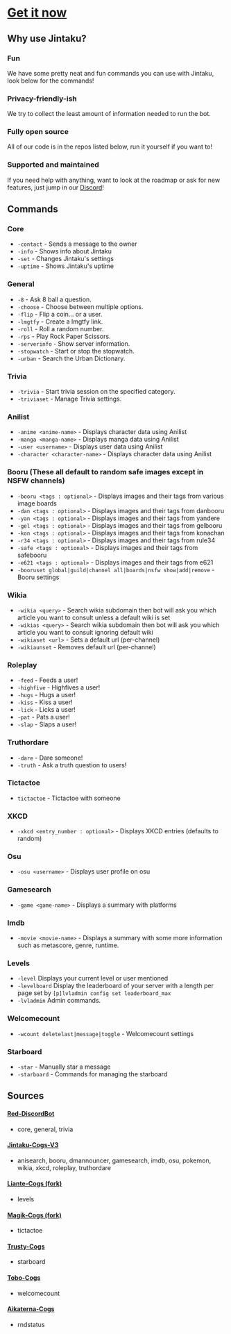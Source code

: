 # [Get it now](https://discordapp.com/oauth2/authorize?client_id=303719649818705921&scope=bot)

## Why use Jintaku?

### Fun

We have some pretty neat and fun commands you can use with Jintaku, look below for the commands!

### Privacy-friendly-ish

We try to collect the least amount of information needed to run the bot.

### Fully open source

All of our code is in the repos listed below, run it yourself if you want to!

### Supported and maintained

If you need help with anything, want to look at the roadmap or ask for new features, just jump in our [Discord](https://discord.gg/TNrRn3f)!

## Commands

### Core

* `-contact` - Sends a message to the owner
* `-info` - Shows info about Jintaku
* `-set` - Changes Jintaku's settings
* `-uptime` - Shows Jintaku's uptime

### General

* `-8` - Ask 8 ball a question.
* `-choose` - Choose between multiple options.
* `-flip` - Flip a coin... or a user.
* `-lmgtfy` - Create a lmgtfy link.
* `-roll` - Roll a random number.
* `-rps` - Play Rock Paper Scissors.
* `-serverinfo` - Show server information.
* `-stopwatch` - Start or stop the stopwatch.
* `-urban` - Search the Urban Dictionary.

### Trivia

* `-trivia` - Start trivia session on the specified category.
* `-triviaset` - Manage Trivia settings.

### Anilist

* `-anime <anime-name>` - Displays character data using Anilist
* `-manga <manga-name>` - Displays manga data using Anilist
* `-user <username>` - Displays user data using Anilist
* `-character <character-name>` - Displays character data using Anilist

### Booru (These all default to random safe images except in NSFW channels)

* `-booru <tags : optional>` - Displays images and their tags from various image boards
* `-dan <tags : optional>` - Displays images and their tags from danbooru
* `-yan <tags : optional>` - Displays images and their tags from yandere
* `-gel <tags : optional>` - Displays images and their tags from gelbooru
* `-kon <tags : optional>` - Displays images and their tags from konachan
* `-r34 <tags : optional>` - Displays images and their tags from rule34
* `-safe <tags : optional>` - Displays images and their tags from safebooru
* `-e621 <tags : optional>` - Displays images and their tags from e621
* `-booruset global|guild|channel all|boards|nsfw show|add|remove` - Booru settings

### Wikia

* `-wikia <query>` - Search wikia subdomain then bot will ask you which article you want to consult unless a default wiki is set
* `-wikias <query>` - Search wikia subdomain then bot will ask you which article you want to consult ignoring default wiki
* `-wikiaset <url>` - Sets a default url (per-channel)
* `-wikiaunset` - Removes default url (per-channel)

### Roleplay

* `-feed` - Feeds a user!
* `-highfive` - Highfives a user!
* `-hugs` - Hugs a user!
* `-kiss` - Kiss a user!
* `-lick` - Licks a user!
* `-pat` - Pats a user!
* `-slap` - Slaps a user!

### Truthordare

* `-dare` - Dare someone!
* `-truth` - Ask a truth question to users!

### Tictactoe

* `tictactoe` - Tictactoe with someone

### XKCD

* `-xkcd <entry_number : optional>` - Displays XKCD entries (defaults to random)

### Osu

* `-osu <username>` - Displays user profile on osu

### Gamesearch

* `-game <game-name>` - Displays a summary with platforms

### Imdb

* `-movie <movie-name>` - Displays a summary with some more information such as metascore, genre, runtime.

### Levels

* `-level` Displays your current level or user mentioned
* `-levelboard` Display the leaderboard of your server with a length per page set by `[p]lvladmin config set leaderboard_max`
* `-lvladmin` Admin commands.

### Welcomecount

* `-wcount deletelast|message|toggle` - Welcomecount settings

### Starboard

* `-star` - Manually star a message
* `-starboard` - Commands for managing the starboard

## Sources

#### [Red-DiscordBot](https://github.com/Cog-Creators/Red-DiscordBot/)

* core, general, trivia

#### [Jintaku-Cogs-V3](https://github.com/Jintaku/Jintaku-Cogs-V3/)

* anisearch, booru, dmannouncer, gamesearch, imdb, osu, pokemon, wikia, xkcd, roleplay, truthordare

#### [Liante-Cogs (fork)](https://github.com/Jintaku/Liante-Cogs)

* levels

#### [Magik-Cogs (fork)](https://github.com/Jintaku/MagikCogs)

* tictactoe

#### [Trusty-Cogs](https://github.com/TrustyJAID/Trusty-cogs)

* starboard

#### [Tobo-Cogs](https://github.com/Tobotimus/Tobo-Cogs/)

* welcomecount

#### [Aikaterna-Cogs](https://github.com/aikaterna/aikaterna-cogs/)

* rndstatus

